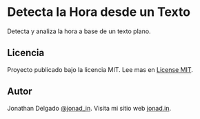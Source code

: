 Detecta la Hora desde un Texto
==============================

Detecta y analiza la hora a base de un texto plano.

Licencia
--------

Proyecto publicado bajo la licencia MIT. Lee mas en [License MIT](LICENSE).

Autor
-----

Jonathan Delgado [@jonad_in](https://twitter.com/jonad_in). Visita mi sitio web [jonad.in](http://jonad.in/).
